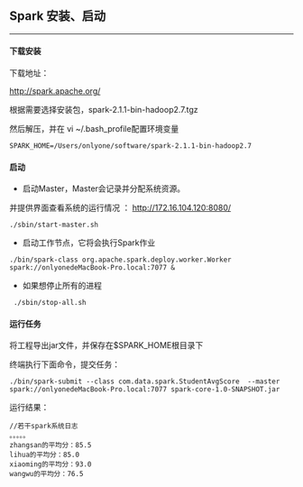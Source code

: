 ##  Spark 安装、启动
---

#### 下载安装

下载地址：

http://spark.apache.org/

根据需要选择安装包，spark-2.1.1-bin-hadoop2.7.tgz

然后解压，并在 vi ~/.bash_profile配置环境变量

```
SPARK_HOME=/Users/onlyone/software/spark-2.1.1-bin-hadoop2.7
```

#### 启动

* 启动Master，Master会记录并分配系统资源。

并提供界面查看系统的运行情况 ： http://172.16.104.120:8080/

```
./sbin/start-master.sh
```

* 启动工作节点，它将会执行Spark作业

```
./bin/spark-class org.apache.spark.deploy.worker.Worker spark://onlyonedeMacBook-Pro.local:7077 & 
```
* 如果想停止所有的进程

```
 ./sbin/stop-all.sh  
```


#### 运行任务

将工程导出jar文件，并保存在$SPARK_HOME根目录下

终端执行下面命令，提交任务：

```
./bin/spark-submit --class com.data.spark.StudentAvgScore  --master spark://onlyonedeMacBook-Pro.local:7077 spark-core-1.0-SNAPSHOT.jar
```

运行结果：

```
//若干spark系统日志
。。。。。
zhangsan的平均分：85.5
lihua的平均分：85.0
xiaoming的平均分：93.0
wangwu的平均分：76.5
```